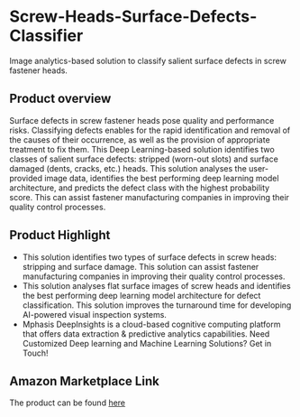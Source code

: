 # Screw-Heads-Surface-Defects-Classifier
Image analytics-based solution to classify salient surface defects in screw fastener heads.

## Product overview
Surface defects in screw fastener heads pose quality and performance risks. Classifying defects enables for the rapid identification and removal of the causes of their occurrence, as well as the provision of appropriate treatment to fix them. This Deep Learning-based solution identifies two classes of salient surface defects: stripped (worn-out slots) and surface damaged (dents, cracks, etc.) heads. This solution analyses the user-provided image data, identifies the best performing deep learning model architecture, and predicts the defect class with the highest probability score. This can assist fastener manufacturing companies in improving their quality control processes.

## Product Highlight 
* This solution identifies two types of surface defects in screw heads: stripping and surface damage. This solution can assist fastener manufacturing companies in improving their quality control processes.
* This solution analyses flat surface images of screw heads and identifies the best performing deep learning model architecture for defect classification. This solution improves the turnaround time for developing AI-powered visual inspection systems.
* Mphasis DeepInsights is a cloud-based cognitive computing platform that offers data extraction & predictive analytics capabilities. Need Customized Deep learning and Machine Learning Solutions? Get in Touch!

## Amazon Marketplace Link
The product can be found [here](https://aws.amazon.com/marketplace/pp/prodview-jfbd2jip6omj4?sr=0-1&ref_=beagle&applicationId=AWSMPContessa)
